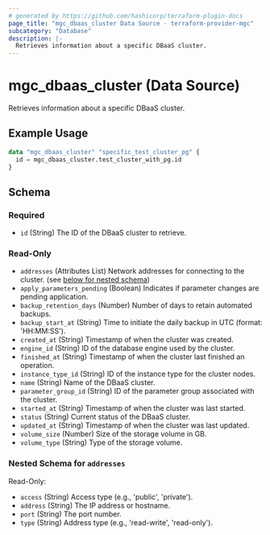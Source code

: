 ```yaml
---
# generated by https://github.com/hashicorp/terraform-plugin-docs
page_title: "mgc_dbaas_cluster Data Source - terraform-provider-mgc"
subcategory: "Database"
description: |-
  Retrieves information about a specific DBaaS cluster.
---
```


# mgc_dbaas_cluster (Data Source)

Retrieves information about a specific DBaaS cluster.

## Example Usage

```terraform
data "mgc_dbaas_cluster" "specific_test_cluster_pg" {
  id = mgc_dbaas_cluster.test_cluster_with_pg.id
}
```

<!-- schema generated by tfplugindocs -->
## Schema

### Required

- `id` (String) The ID of the DBaaS cluster to retrieve.

### Read-Only

- `addresses` (Attributes List) Network addresses for connecting to the cluster. (see [below for nested schema](#nestedatt--addresses))
- `apply_parameters_pending` (Boolean) Indicates if parameter changes are pending application.
- `backup_retention_days` (Number) Number of days to retain automated backups.
- `backup_start_at` (String) Time to initiate the daily backup in UTC (format: 'HH:MM:SS').
- `created_at` (String) Timestamp of when the cluster was created.
- `engine_id` (String) ID of the database engine used by the cluster.
- `finished_at` (String) Timestamp of when the cluster last finished an operation.
- `instance_type_id` (String) ID of the instance type for the cluster nodes.
- `name` (String) Name of the DBaaS cluster.
- `parameter_group_id` (String) ID of the parameter group associated with the cluster.
- `started_at` (String) Timestamp of when the cluster was last started.
- `status` (String) Current status of the DBaaS cluster.
- `updated_at` (String) Timestamp of when the cluster was last updated.
- `volume_size` (Number) Size of the storage volume in GB.
- `volume_type` (String) Type of the storage volume.

<a id="nestedatt--addresses"></a>
### Nested Schema for `addresses`

Read-Only:

- `access` (String) Access type (e.g., 'public', 'private').
- `address` (String) The IP address or hostname.
- `port` (String) The port number.
- `type` (String) Address type (e.g., 'read-write', 'read-only').
